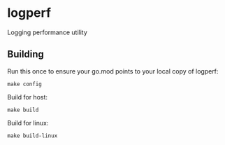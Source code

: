 # logperf
Logging performance utility

## Building

Run this once to ensure your go.mod points to your local copy of logperf:

```
make config
```

Build for host:


```
make build
```

Build for linux:

```
make build-linux
```
